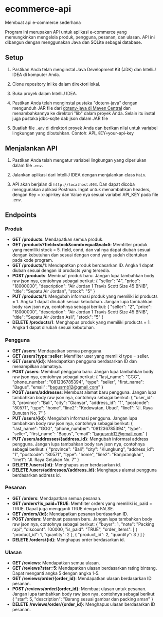 # ecommerce-api
Membuat api e-commerce sederhana

Program ini merupakan API untuk aplikasi e-commerce yang memungkinkan mengelola produk, pengguna, pesanan, dan ulasan. API ini dibangun dengan menggunakan Java dan SQLite sebagai database.

## Setup

1. Pastikan Anda telah menginstal Java Development Kit (JDK) dan IntelliJ IDEA di komputer Anda.

2. Clone repository ini ke dalam direktori lokal.

3. Buka proyek dalam IntelliJ IDEA.

4. Pastikan Anda telah menginstal pustaka "dotenv-java" dengan mengunduh JAR file dari [dotenv-java di Maven Central](https://search.maven.org/artifact/io.github.cdimascio/dotenv-java) dan menambahkannya ke direktori "lib" dalam proyek Anda. Selain itu instal juga pustaka jdbc-sqlte dab json dalam JAR file

5. Buatlah file `.env` di direktori proyek Anda dan berikan nilai untuk variabel lingkungan yang dibutuhkan. Contoh: API_KEY=your-api-key


## Menjalankan API

1. Pastikan Anda telah mengatur variabel lingkungan yang diperlukan dalam file `.env`.

2. Jalankan aplikasi dari IntelliJ IDEA dengan menjalankan class `Main`.

3. API akan berjalan di `http://localhost:003`. Dan dapat dicoba menggunakan aplikasi Postman. Ingat untuk menambahkan headers, dengan Key = x-api-key dan Value nya sesuai variabel API_KEY pada file .env.

## Endpoints

### Produk

- **GET /products**: Mendapatkan semua produk.
- **GET /products?field=stock&cond=equal&val=5**: Memfilter produk yang memiliki stock = 5. field, cond, dan val nya dapat diubah sesuai dengan kebutuhan dan sesuai dengan cond yang sudah ditentukan pada kode program.
- **GET /products/1**: Mendapatkan produk berdasarkan ID. Angka 1 dapat diubah sesuai dengan id products yang tersedia.
- **POST /products**: Membuat produk baru. Jangan lupa tambahkan body raw json nya, contohnya sebagai berikut:
{
  "seller": "4",
  "price": "18000000",
  "description": "Air Jordan 1 Travis Scott Size 45 BNIB",
  "title": "Sepatu Air Jordan",
  "stock": "5"
}
- **PUT /products/1**: Mengubah informasi produk yang memiliki id products = 1. Angka 1 dapat dirubah sesuai kebutuhan. Jangan lupa tambahkan body raw json nya, contohnya sebagai berikut:
{
  "seller": "2",
  "price": "18000000",
  "description": "Air Jordan 1 Travis Scott Size 45 BNIB",
  "title": "Sepatu Air Jordan Asli",
  "stock": "5"
}
- **DELETE /products/1**: Menghapus produk yang memiliki products = 1. Angka 1 dapat dirubah sesuai kebutuhan.

### Pengguna

- **GET /users**: Mendapatkan semua pengguna.
- **GET /users?type=seller**: Memfilter user yang memiliki type = seller.
- **GET /users/{id}**: Mendapatkan pengguna berdasarkan ID dan menampilkan alamatnya.
- **POST /users**: Membuat pengguna baru. Jangan lupa tambahkan body raw json nya, contohnya sebagai berikut:
{
    "last_name": "GGG",
    "phone_number": "081236785394",
    "type": "seller",
    "first_name": "Bagus",
    "email": "bagusrnb12@gmail.com"
 }
- **POST /users/addresses**: Membuat alamat baru pengguna. Jangan lupa tambahkan body raw json nya, contohnya sebagai berikut:
{
    "user_id": 3,
    "province": "Bali",
    "city": "Gianyar",
    "address_id": "1",
    "postcode": "80571",
    "type": "home",
    "line2": "Kedewatan, Ubud",
    "line1": "Jl. Raya Bunutan No. 7"
}
- **PUT /users/{id}**: Mengubah informasi pengguna. Jangan lupa tambahkan body raw json nya, contohnya sebagai berikut:
{
    "last_name": "GGG",
    "phone_number": "081236785394",
    "type": "seller",
    "first_name": "Bagus",
    "email": "bagusrnb12@gmail.com"
 }
- **PUT /users/addresses/{address_id}**: Mengubah informasi address pengguna. Jangan lupa tambahkan body raw json nya, contohnya sebagai berikut:
{
    "province": "Bali",
    "city": "Klungkung",
    "address_id": "1",
    "postcode": "80571",
    "type": "home",
    "line2": "Banjarangkan",
    "line1": "Jl. Raya Getakan No. 7"
}
- **DELETE /users/{id}**: Menghapus user berdasarkan id.
- **DELETE /users/addresses/{address_id}**: Menghapus alamat pengguna berdasarkan address id.

### Pesanan

- **GET /orders**: Mendapatkan semua pesanan.
- **GET /orders?is_paid=TRUE**: Memfilter orders yang memiliki is_paid = TRUE. Dapat juga mengganti TRUE dengan FALSE.
- **GET /orders/{id}**: Mendapatkan pesanan berdasarkan ID.
- **POST /orders**: Membuat pesanan baru. Jangan lupa tambahkan body raw json nya, contohnya sebagai berikut:
{
  "buyer": 1,
  "note": "Packing rapi",
  "discount": 100000,
  "is_paid": "TRUE",
  "order_items": [
    {
      "product_id": 1,
      "quantity": 2
    },
    {
      "product_id": 2,
      "quantity": 3
    }
  ]
}
- **DELETE /orders/{id}**: Menghapus order berdasarkan id.

### Ulasan

- **GET /reviews**: Mendapatkan semua ulasan.
- **GET /reviews?star=5**: Mendapatkan ulasan berdasarkan rating bintang. Dapat menganti angka 5 dengan angka 1-5.
- **GET /reviews/order/{order_id}**: Mendapatkan ulasan berdasarkan ID pesanan.
- **POST /reviews/order/{order_id}**: Membuat ulasan untuk pesanan. Jangan lupa tambahkan body raw json nya, contohnya sebagai berikut:
{
  "star": 5,
  "description": "Barang sesuai gambar dan packing aman"
}
- **DELETE /reviews/order/{order_id}**: Menghapus ulasan berdasarkan ID pesanan.
